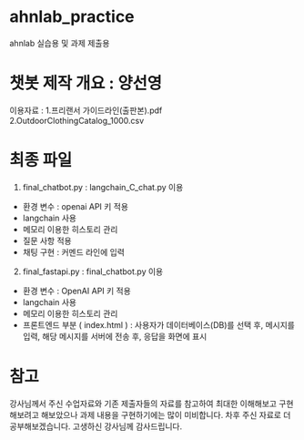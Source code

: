 # ahnlab_practice
ahnlab 실습용 및 과제 제출용

# 챗봇 제작 개요 : 양선영
  이용자료 : 1.프리랜서 가이드라인(출판본).pdf
            2.OutdoorClothingCatalog_1000.csv

# 최종 파일
 1. final_chatbot.py : langchain_C_chat.py 이용
  - 환경 변수 : openai API 키 적용
  - langchain 사용
  - 메모리 이용한 히스토리 관리
  - 질문 사항 적용
  - 채팅 구현 : 커멘드 라인에 입력

 2. final_fastapi.py : final_chatbot.py 이용
  - 환경 변수 : OpenAI API 키 적용
  - langchain 사용
  - 메모리 이용한 히스토리 관리
  - 프론트엔드 부분 ( index.html ) 
              : 사용자가 데이터베이스(DB)를 선택 후, 메시지를 입력, 
                해당 메시지를 서버에 전송 후, 응답을 화면에 표시                                    
 
# 참고
강사님께서 주신 수업자료와 기존 제출자들의 자료를 참고하여 최대한 이해해보고 구현해보려고 해보았으나
과제 내용을 구현하기에는 많이 미비합니다. 
차후 주신 자료로 더 공부해보겠습니다. 고생하신 강사님께 감사드립니다.
